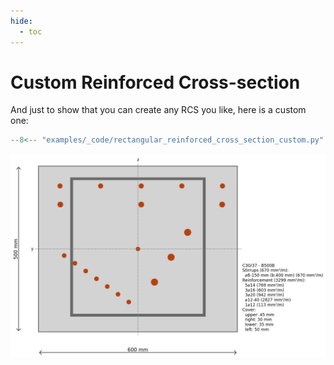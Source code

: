 ```yaml
---
hide:
  - toc
---
```

# Custom Reinforced Cross-section

And just to show that you can create any RCS you like, here is a custom one:

```python
--8<-- "examples/_code/rectangular_reinforced_cross_section_custom.py"
```

![Rectangular Reinforced Cross-section](./_images/rectangular_reinforced_cross_section_custom.png)
